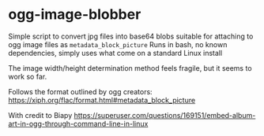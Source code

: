 # ogg-image-blobber

Simple script to convert jpg files into base64 blobs suitable for attaching to ogg image files as `metadata_block_picture`
Runs in bash, no known dependencies, simply uses what come on a standard Linux install

The image width/height determination method feels fragile, but it seems to work so far.

Follows the format outlined by ogg creators:
https://xiph.org/flac/format.html#metadata_block_picture

With credit to Biapy
https://superuser.com/questions/169151/embed-album-art-in-ogg-through-command-line-in-linux
